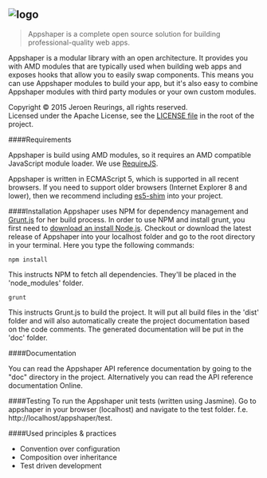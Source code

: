 ![logo](https://cloud.githubusercontent.com/assets/2873924/7519952/a8d365b4-f4e3-11e4-8bbc-67c4cc8512a2.png)
---
> Appshaper is a complete open source solution for building professional-quality web apps.

Appshaper is a modular library with an open architecture. It provides you with AMD modules that are
typically used when building web apps and exposes hooks that allow you to easily swap components.
This means you can use Appshaper modules to build your app, but it's also easy to combine Appshaper
modules with third party modules or your own custom modules.

Copyright &copy; 2015 Jeroen Reurings, all rights reserved.  
Licensed under the Apache License, see the [LICENSE file](https://github.com/appshaper/appshaper/blob/master/LICENSE)
in the root of the project.

####Requirements

Appshaper is build using AMD modules, so it requires an AMD compatible JavaScript module loader. We
use [RequireJS](https://github.com/jrburke/requirejs).

Appshaper is written in ECMAScript 5, which is supported in all recent browsers. If you need to
support older browsers (Internet Explorer 8 and lower), then we recommend including [es5-shim](https://github.com/es-shims/es5-shim)
into your project.

####Installation
Appshaper uses NPM for dependency management and [Grunt.js](http://gruntjs.com) for her build process.
In order to use NPM and install grunt, you first need to [download an install Node.js](https://nodejs.org/download).
Checkout or download the latest release of Appshaper into your localhost folder and go to the root
directory in your terminal. Here you type the following commands:

```
npm install
```
This instructs NPM to fetch all dependencies. They'll be placed in the 'node_modules' folder.

```
grunt
```
This instructs Grunt.js to build the project. It will put all build files in the 'dist' folder and
will also automatically create the project documentation based on the code comments. The generated
documentation will be put in the 'doc' folder.

####Documentation

You can read the Appshaper API reference documentation by going to the "doc" directory in the project.
Alternatively you can read the API reference documentation Online.

####Testing
To run the Appshaper unit tests (written using Jasmine). Go to appshaper in your browser (localhost) and
navigate to the test folder. f.e. http://localhost/appshaper/test.

####Used principles & practices

- Convention over configuration
- Composition over inheritance
- Test driven development

